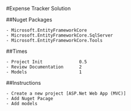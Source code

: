 ﻿#Expense Tracker Solution


##Nuget Packages

	- Microsoft.EntityFrameworkCore
	- Microsoft.EntityFrameworkCore.SqlServer
	- Microsoft.EntityFrameworkCore.Tools


##Times

	- Project Init				0.5
	- Review Documentation		2
	- Models					1

##Instructions

	- Create a new project [ASP.Net Web App (MVC)]
	- Add Nuget Pacage
	- Add models